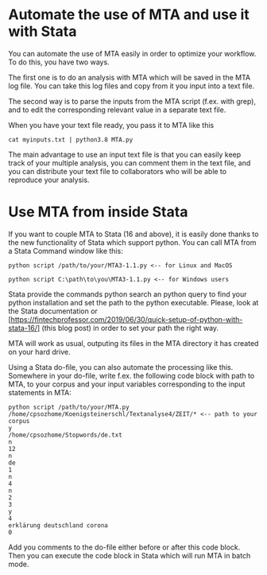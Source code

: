# Automate the use of MTA and use it with Stata

You can automate the use of MTA easily in order to optimize your workflow. To do this, you have two ways.

The first one is to do an analysis with MTA which will be saved in the MTA log file. You can take this log files and copy from it you input into a text file.

The second way is to parse the inputs from the MTA script (f.ex. with grep), and to edit the corresponding relevant value in a separate text file.

When you have your text file ready, you pass it to MTA like this

```
cat myinputs.txt | python3.8 MTA.py
```

The main advantage to use an input text file is that you can easily keep track of your multiple analysis, you can comment them in the text file, and you can distribute your text file to collaborators who will be able to reproduce your analysis.

# Use MTA from inside Stata

If you want to couple MTA to Stata (16 and above), it is easily done thanks to the new functionality of Stata which support python. You can call MTA from a Stata Command window like this:

```
python script /path/to/your/MTA3-1.1.py <-- for Linux and MacOS

python script C:\path\to\you\MTA3-1.1.py <-- for Windows users
```

Stata provide the commands python search an python query to find your python installation and set the path to the python executable. Please, look at the Stata documentation or [https://fintechprofessor.com/2019/06/30/quick-setup-of-python-with-stata-16/] (this blog post) in order to set your path the right way.

MTA will work as usual, outputing its files in the MTA directory it has created on your hard drive.

Using a Stata do-file, you can also automate the processing like this. Somewhere in your do-file, write f.ex. the following code block with path to MTA, to your corpus and your input variables corresponding to the input statements in MTA:

```
python script /path/to/your/MTA.py
/home/cpsozhome/Koenigsteinerschl/Textanalyse4/ZEIT/* <-- path to your corpus
y
/home/cpsozhome/Stopwords/de.txt
n
12
n
de
1
n
4
n
2
3
y
4
erklärung deutschland corona
0
```

Add you comments to the do-file either before or after this code block. Then you can execute the code block in Stata which will run MTA in batch mode.

